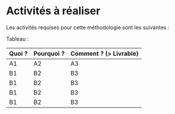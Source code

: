 Activités à réaliser
==

Les activités requises pour cette méthodologie sont les suivantes : 


Tableau :
<table>
    <thead>
        <tr>
            <th>Quoi ?</th>
            <th>Pourquoi ?</th>
            <th>Comment ? (> Livrable)</th>
        </tr>
    </thead>
    <tbody>
        <tr>
            <td>A1</td>
            <td>A2</td>
            <td>A3</td>
        </tr>
        <tr>
            <td>B1</td>
            <td>B2</td>
            <td>B3</td>
        </tr>
        <tr>
            <td>B1</td>
            <td>B2</td>
            <td>B3</td>
        </tr>
        <tr>
            <td>B1</td>
            <td>B2</td>
            <td>B3</td>
        </tr>
        <tr>
            <td>B1</td>
            <td>B2</td>
            <td>B3</td>
        </tr>
    </tbody>
</table>
